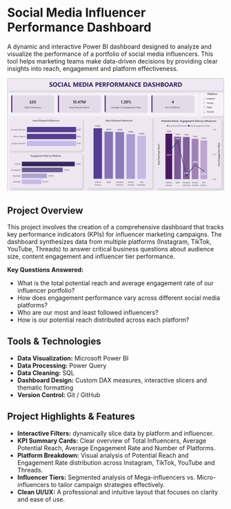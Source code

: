 # Social Media Influencer Performance Dashboard

A dynamic and interactive Power BI dashboard designed to analyze and visualize the performance of a portfolio of social media influencers. This tool helps marketing teams make data-driven decisions by providing clear insights into reach, engagement and platform effectiveness.

![Dashboard Preview](images/image-preview.png) 

## Project Overview

This project involves the creation of a comprehensive dashboard that tracks key performance indicators (KPIs) for influencer marketing campaigns. The dashboard synthesizes data from multiple platforms (Instagram, TikTok, YouTube, Threads) to answer critical business questions about audience size, content engagement and influencer tier performance.

**Key Questions Answered:**
- What is the total potential reach and average engagement rate of our influencer portfolio?
- How does engagement performance vary across different social media platforms?
- Who are our most and least followed influencers?
- How is our potential reach distributed across each platform?

## Tools & Technologies

- **Data Visualization:** Microsoft Power BI
- **Data Processing:** Power Query
- **Data Cleaning:** SQL 
- **Dashboard Design:** Custom DAX measures, interactive slicers and thematic formatting
- **Version Control:** Git / GitHub


## Project Highlights & Features

- **Interactive Filters:** dynamically slice data by platform and influencer.
- **KPI Summary Cards:** Clear overview of Total Influencers, Average Potential Reach, Average Engagement Rate and Number of Platforms.
- **Platform Breakdown:** Visual analysis of Potential Reach and Engagement Rate distribution across Instagram, TikTok, YouTube and Threads.
- **Influencer Tiers:** Segmented analysis of Mega-influencers vs. Micro-influencers to tailor campaign strategies effectively.
- **Clean UI/UX:** A professional and intuitive layout that focuses on clarity and ease of use.


